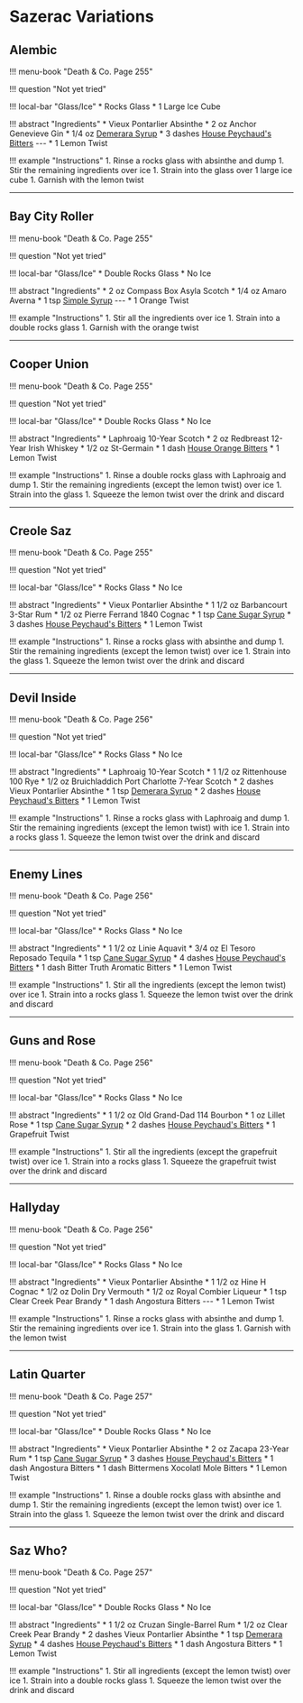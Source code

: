 # Sazerac Variations

## Alembic

!!! menu-book "Death & Co. Page 255"

!!! question "Not yet tried"

!!! local-bar "Glass/Ice"
    * Rocks Glass
    * 1 Large Ice Cube

!!! abstract "Ingredients"
    * Vieux Pontarlier Absinthe
    * 2 oz Anchor Genevieve Gin
    * 1/4 oz [Demerara Syrup](../syrups/#demerara-syrup)
    * 3 dashes [House Peychaud's Bitters](../batches/#house-peychauds-bitters)
    ---
    * 1 Lemon Twist

!!! example "Instructions"
    1. Rinse a rocks glass with absinthe and dump
    1. Stir the remaining ingredients over ice
    1. Strain into the glass over 1 large ice cube
    1. Garnish with the lemon twist

---
## Bay City Roller

!!! menu-book "Death & Co. Page 255"

!!! question "Not yet tried"

!!! local-bar "Glass/Ice"
    * Double Rocks Glass
    * No Ice

!!! abstract "Ingredients"
    * 2 oz Compass Box Asyla Scotch
    * 1/4 oz Amaro Averna
    * 1 tsp [Simple Syrup](../syrups/#simple-syrup)
    ---
    * 1 Orange Twist

!!! example "Instructions"
    1. Stir all the ingredients over ice
    1. Strain into a double rocks glass
    1. Garnish with the orange twist

---
## Cooper Union

!!! menu-book "Death & Co. Page 255"

!!! question "Not yet tried"

!!! local-bar "Glass/Ice"
    * Double Rocks Glass
    * No Ice

!!! abstract "Ingredients"
    * Laphroaig 10-Year Scotch
    * 2 oz Redbreast 12-Year Irish Whiskey
    * 1/2 oz St-Germain
    * 1 dash [House Orange Bitters](../batches/#house-orange-bitters)
    * 1 Lemon Twist

!!! example "Instructions"
    1. Rinse a double rocks glass with Laphroaig and dump
    1. Stir the remaining ingredients (except the lemon twist) over ice
    1. Strain into the glass
    1. Squeeze the lemon twist over the drink and discard

---
## Creole Saz

!!! menu-book "Death & Co. Page 255"

!!! question "Not yet tried"

!!! local-bar "Glass/Ice"
    * Rocks Glass
    * No Ice

!!! abstract "Ingredients"
    * Vieux Pontarlier Absinthe
    * 1 1/2 oz Barbancourt 3-Star Rum
    * 1/2 oz Pierre Ferrand 1840 Cognac
    * 1 tsp [Cane Sugar Syrup](../syrups/#cane-sugar-syrup)
    * 3 dashes [House Peychaud's Bitters](../batches/#house-peychauds-bitters)
    * 1 Lemon Twist

!!! example "Instructions"
    1. Rinse a rocks glass with absinthe and dump
    1. Stir the remaining ingredients (except the lemon twist) over ice
    1. Strain into the glass
    1. Squeeze the lemon twist over the drink and discard

---
## Devil Inside

!!! menu-book "Death & Co. Page 256"

!!! question "Not yet tried"

!!! local-bar "Glass/Ice"
    * Rocks Glass
    * No Ice

!!! abstract "Ingredients"
    * Laphroaig 10-Year Scotch
    * 1 1/2 oz Rittenhouse 100 Rye
    * 1/2 oz Bruichladdich Port Charlotte 7-Year Scotch
    * 2 dashes Vieux Pontarlier Absinthe
    * 1 tsp [Demerara Syrup](../syrups/#demerara-syrup)
    * 2 dashes [House Peychaud's Bitters](../batches/#house-peychauds-bitters)
    * 1 Lemon Twist

!!! example "Instructions"
    1. Rinse a rocks glass with Laphroaig and dump
    1. Stir the remaining ingredients (except the lemon twist) with ice
    1. Strain into a rocks glass
    1. Squeeze the lemon twist over the drink and discard

---
## Enemy Lines

!!! menu-book "Death & Co. Page 256"

!!! question "Not yet tried"

!!! local-bar "Glass/Ice"
    * Rocks Glass
    * No Ice

!!! abstract "Ingredients"
    * 1 1/2 oz Linie Aquavit
    * 3/4 oz El Tesoro Reposado Tequila
    * 1 tsp [Cane Sugar Syrup](../syrups/#cane-sugar-syrup)
    * 4 dashes [House Peychaud's Bitters](../batches/#house-peychauds-bitters)
    * 1 dash Bitter Truth Aromatic Bitters
    * 1 Lemon Twist

!!! example "Instructions"
    1. Stir all the ingredients (except the lemon twist) over ice
    1. Strain into a rocks glass
    1. Squeeze the lemon twist over the drink and discard

---
## Guns and Rose

!!! menu-book "Death & Co. Page 256"

!!! question "Not yet tried"

!!! local-bar "Glass/Ice"
    * Rocks Glass
    * No Ice

!!! abstract "Ingredients"
    * 1 1/2 oz Old Grand-Dad 114 Bourbon
    * 1 oz Lillet Rose
    * 1 tsp [Cane Sugar Syrup](../syrups/#cane-sugar-syrup)
    * 2 dashes [House Peychaud's Bitters](../batches/#house-peychauds-bitters)
    * 1 Grapefruit Twist

!!! example "Instructions"
    1. Stir all the ingredients (except the grapefruit twist) over ice
    1. Strain into a rocks glass
    1. Squeeze the grapefruit twist over the drink and discard

---
## Hallyday

!!! menu-book "Death & Co. Page 256"

!!! question "Not yet tried"

!!! local-bar "Glass/Ice"
    * Rocks Glass
    * No Ice

!!! abstract "Ingredients"
    * Vieux Pontarlier Absinthe
    * 1 1/2 oz Hine H Cognac
    * 1/2 oz Dolin Dry Vermouth
    * 1/2 oz Royal Combier Liqueur
    * 1 tsp Clear Creek Pear Brandy
    * 1 dash Angostura Bitters
    ---
    * 1 Lemon Twist

!!! example "Instructions"
    1. Rinse a rocks glass with absinthe and dump
    1. Stir the remaining ingredients over ice
    1. Strain into the glass
    1. Garnish with the lemon twist

---
## Latin Quarter

!!! menu-book "Death & Co. Page 257"

!!! question "Not yet tried"

!!! local-bar "Glass/Ice"
    * Double Rocks Glass
    * No Ice

!!! abstract "Ingredients"
    * Vieux Pontarlier Absinthe
    * 2 oz Zacapa 23-Year Rum
    * 1 tsp [Cane Sugar Syrup](../syrups/#cane-sugar-syrup)
    * 3 dashes [House Peychaud's Bitters](../batches/#house-peychauds-bitters)
    * 1 dash Angostura Bitters
    * 1 dash Bittermens Xocolatl Mole Bitters
    * 1 Lemon Twist

!!! example "Instructions"
    1. Rinse a double rocks glass with absinthe and dump
    1. Stir the remaining ingredients (except the lemon twist) over ice
    1. Strain into the glass
    1. Squeeze the lemon twist over the drink and discard

---
## Saz Who?

!!! menu-book "Death & Co. Page 257"

!!! question "Not yet tried"

!!! local-bar "Glass/Ice"
    * Double Rocks Glass
    * No Ice

!!! abstract "Ingredients"
    * 1 1/2 oz Cruzan Single-Barrel Rum
    * 1/2 oz Clear Creek Pear Brandy
    * 2 dashes Vieux Pontarlier Absinthe
    * 1 tsp [Demerara Syrup](../syrups/#demerara-syrup)
    * 4 dashes [House Peychaud's Bitters](../batches/#house-peychauds-bitters)
    * 1 dash Angostura Bitters
    * 1 Lemon Twist

!!! example "Instructions"
    1. Stir all ingredients (except the lemon twist) over ice
    1. Strain into a double rocks glass
    1. Squeeze the lemon twist over the drink and discard